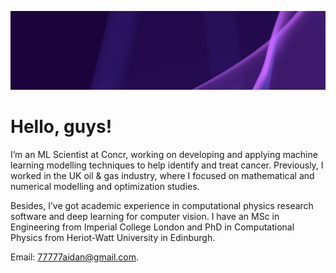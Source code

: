 ![Business card](1639824048651.jpeg)
# Hello, guys!
I’m an ML Scientist at Concr, working on developing and applying machine learning modelling techniques to help identify and treat cancer. Previously, I worked in the UK oil & gas industry, where I focused on mathematical and numerical modelling and optimization studies. 

Besides, I’ve got academic experience in computational physics research software and deep learning for computer vision. I have an MSc in Engineering from Imperial College London and PhD in Computational Physics from Heriot-Watt University in Edinburgh. 

 Email: 77777aidan@gmail.com.

<!---
ramm777/ramm777 is a ✨ special ✨ repository because its `README.md` (this file) appears on your GitHub profile.
You can click the Preview link to take a look at your changes.
🌱 I’m currently learning more DS to become an expert
--->

